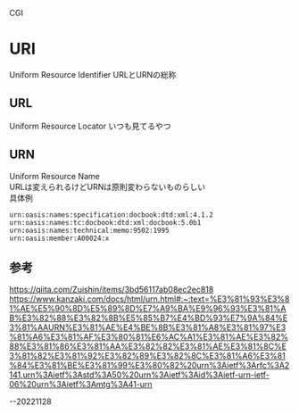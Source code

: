 CGI
# URI
Uniform Resource Identifier
URLとURNの総称

## URL
Uniform Resource Locator
いつも見てるやつ
## URN
Uniform Resource Name  
URLは変えられるけどURNは原則変わらないものらしい  
具体例  
```  
urn:oasis:names:specification:docbook:dtd:xml:4.1.2  
urn:oasis:names:tc:docbook:dtd:xml:docbook:5.0b1  
urn:oasis:names:technical:memo:9502:1995  
urn:oasis:member:A00024:x  
```  

## 参考
https://qiita.com/Zuishin/items/3bd56117ab08ec2ec818  
https://www.kanzaki.com/docs/html/urn.html#:~:text=%E3%81%93%E3%81%AE%E5%90%8D%E5%89%8D%E7%A9%BA%E9%96%93%E3%81%AB%E3%82%88%E3%82%8B%E5%85%B7%E4%BD%93%E7%9A%84%E3%81%AAURN%E3%81%AE%E4%BE%8B%E3%81%A8%E3%81%97%E3%81%A6%E3%81%AF%E3%80%81%E6%AC%A1%E3%81%AE%E3%82%88%E3%81%86%E3%81%AA%E3%82%82%E3%81%AE%E3%81%8C%E3%81%82%E3%81%92%E3%82%89%E3%82%8C%E3%81%A6%E3%81%84%E3%81%BE%E3%81%99%E3%80%82%20urn%3Aietf%3Arfc%3A2141,urn%3Aietf%3Astd%3A50%20urn%3Aietf%3Aid%3Aietf-urn-ietf-06%20urn%3Aietf%3Amtg%3A41-urn  

--20221128

